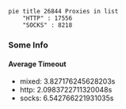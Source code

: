 
```mermaid
pie title 26844 Proxies in list
    "HTTP" : 17556
    "SOCKS" : 8218
```

### Some Info
#### Average Timeout

- mixed: 3.827176245628203s
- http: 2.0983722711320048s
- socks: 6.542766221931035s